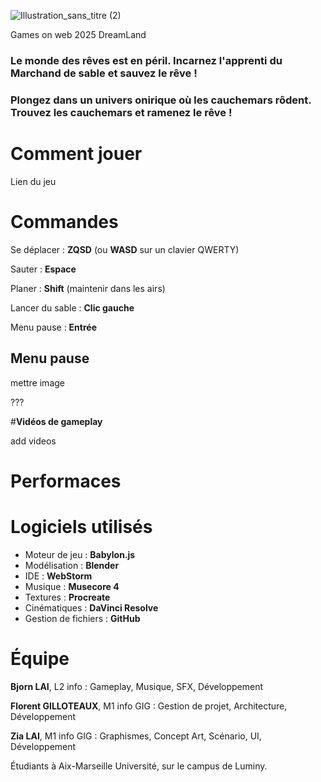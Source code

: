 ![Illustration_sans_titre (2)](https://github.com/user-attachments/assets/0eda4acf-16a8-4e7d-9acd-b1c548fbe92f)

Games on web 2025 DreamLand


### Le monde des rêves est en péril. Incarnez l'apprenti du Marchand de sable et sauvez le rêve !
### Plongez dans un univers onirique où les cauchemars rôdent. Trouvez les cauchemars et ramenez le rêve !

# Comment jouer

Lien du jeu 

# **Commandes**

Se déplacer : **ZQSD** (ou **WASD** sur un clavier QWERTY)

Sauter : **Espace**

Planer : **Shift** (maintenir dans les airs)

Lancer du sable : **Clic gauche**

Menu pause : **Entrée**

## Menu pause 

mettre image 

???

#**Vidéos de gameplay**

add videos 


# Performaces 


# Logiciels utilisés

* Moteur de jeu : **Babylon.js**
* Modélisation : **Blender**
* IDE : **WebStorm**
* Musique : **Musecore 4**
* Textures : **Procreate**
* Cinématiques : **DaVinci Resolve**
* Gestion de fichiers : **GitHub**


# **Équipe** 

**Bjorn LAI**, L2 info : Gameplay, Musique, SFX, Développement

**Florent GILLOTEAUX**, M1 info GIG : Gestion de projet, Architecture, Développement

**Zia LAI**, M1 info GIG : Graphismes, Concept Art, Scénario, UI, Développement

Étudiants à Aix-Marseille Université, sur le campus de Luminy.

